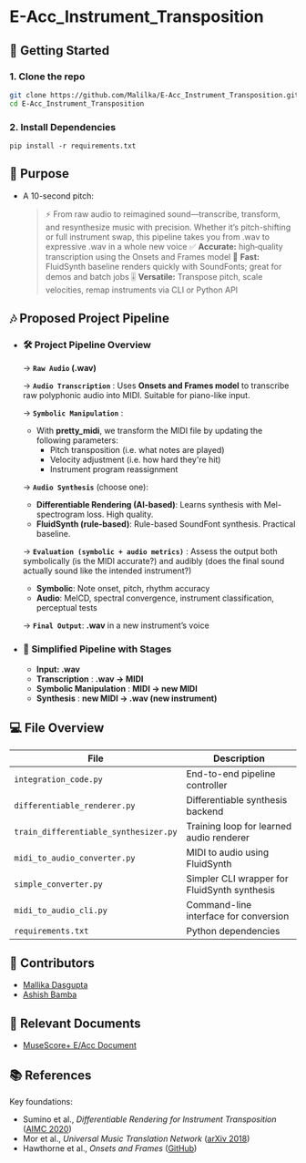 # E-Acc_Instrument_Transposition

## 🚀 Getting Started 

### 1. Clone the repo
```bash
git clone https://github.com/Malilka/E-Acc_Instrument_Transposition.git
cd E-Acc_Instrument_Transposition
```

### 2. Install Dependencies
```
pip install -r requirements.txt
```

## 🎯 Purpose

   - A 10-second pitch:
     > ⚡ From raw audio to reimagined sound—transcribe, transform, and resynthesize music with precision. Whether it’s pitch-shifting or full instrument swap, this pipeline takes you from .wav to expressive .wav in a whole new voice
     > ✅ **Accurate:** high‑quality transcription using the Onsets and Frames model
     > 🚀 **Fast:** FluidSynth baseline renders quickly with SoundFonts; great for demos and batch jobs
     > 🎚 **Versatile:** Transpose pitch, scale velocities, remap instruments via CLI or Python API
     > 


## 🎶 Proposed Project Pipeline

   - ### 🛠 Project Pipeline Overview

      → **`Raw Audio` (.wav)**
     
      → **`Audio Transcription`** : Uses **Onsets and Frames model** to transcribe raw polyphonic audio into MIDI. Suitable for piano-like input.
     
      → **`Symbolic Manipulation`** :
        - With **pretty_midi**, we transform the MIDI file by updating the following parameters:
            - Pitch transposition (i.e. what notes are played)
            - Velocity adjustment (i.e. how hard they're hit)
            - Instrument program reassignment
              
      → **`Audio Synthesis`** (choose one):
      - **Differentiable Rendering (AI-based)**: Learns synthesis with Mel-spectrogram loss. High quality.
      - **FluidSynth (rule-based)**: Rule-based SoundFont synthesis. Practical baseline.

           
      → **`Evaluation (symbolic + audio metrics)`** : Assess the output both symbolically (is the MIDI accurate?) and audibly (does the final sound actually sound like the intended instrument?)
     - **Symbolic**: Note onset, pitch, rhythm accuracy
     - **Audio**: MelCD, spectral convergence, instrument classification, perceptual tests

      → **`Final Output`**: **.wav** in a new instrument’s voice





 - ### 🔁 Simplified Pipeline with Stages

   - **Input: .wav**  
   - **Transcription** : **.wav -> MIDI**  
   - **Symbolic Manipulation** : **MIDI -> new MIDI**  
   - **Synthesis** : **new MIDI -> .wav (new instrument)**
     

## 💻 File Overview

| File | Description |
|------|-------------|
| `integration_code.py` | End-to-end pipeline controller |
| `differentiable_renderer.py` | Differentiable synthesis backend |
| `train_differentiable_synthesizer.py` | Training loop for learned audio renderer |
| `midi_to_audio_converter.py` | MIDI to audio using FluidSynth |
| `simple_converter.py` | Simpler CLI wrapper for FluidSynth synthesis |
| `midi_to_audio_cli.py` | Command-line interface for conversion |
| `requirements.txt` | Python dependencies |


## 👤 Contributors
- [Mallika Dasgupta](https://github.com/Mallika1405)
- [Ashish Bamba](https://github.com/AshishBamba05)

## 📑 Relevant Documents
- [MuseScore+ E/Acc Document](https://docs.google.com/document/d/1oZA30UqnOtiMxfK-RZ8UEz_G2kqgnJWKfGTHXXf4PLQ/edit?tab=t.0#heading=h.d8uue6rjq29x)

## 📚 References

Key foundations:

- Sumino et al., _Differentiable Rendering for Instrument Transposition_ ([AIMC 2020](https://arxiv.org/abs/2008.04956))
- Mor et al., _Universal Music Translation Network_ ([arXiv 2018](https://arxiv.org/abs/1805.07848))
- Hawthorne et al., _Onsets and Frames_ ([GitHub](https://github.com/magenta/magenta/tree/main/magenta/models/onsets_frames_transcription))
